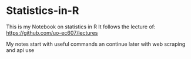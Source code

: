 # Statistics-in-R
This is my Notebook on statistics in R
It follows the lecture of: https://github.com/uo-ec607/lectures 

My notes start with useful commands an continue later with web scraping and api use  
